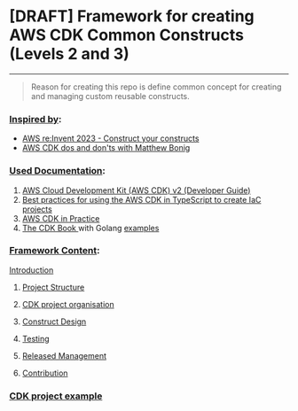 # [DRAFT] Framework for creating AWS CDK Common Constructs (Levels 2 and 3)

---

> Reason for creating this repo is define common concept for creating and managing custom reusable constructs.

### [Inspired by](inspired-by):

- [AWS re:Invent 2023 - Construct your constructs](https://www.youtube.com/watch?v=ugtsm3Z3VgU)
- [AWS CDK dos and don'ts with Matthew Bonig](https://www.youtube.com/watch?v=V7ENMLvlzu8&t=133s)

### [Used Documentation](used-documentation):

1. [AWS Cloud Development Kit (AWS CDK) v2 (Developer Guide)](https://docs.aws.amazon.com/cdk/v2/guide/core_concepts.html)
2. [Best practices for using the AWS CDK in TypeScript to create IaC projects](https://docs.aws.amazon.com/pdfs/prescriptive-guidance/latest/best-practices-cdk-typescript-iac/best-practices-cdk-typescript-iac.pdf?did=pg_card-pdf&trk=pg_card-pdf)
3. [AWS CDK in Practice](https://www.amazon.co.uk/AWS-CDK-Practice-Streamline-applications/dp/180181239X)
4. [The CDK Book ](https://www.thecdkbook.com/) with Golang [examples](https://www.go-on-aws.com/infrastructure-as-go/cdk-go/thecdkbook/)

### [Framework Content](content):

[Introduction](./docs/framework/0-introduction.md)

1. [Project Structure](./docs/framework/01-project-structure.md)

2. [CDK project organisation](./docs/framework/02-cdk-project-organisation.md)

3. [Construct Design](./docs/framework/03-construct-design.md)

4. [Testing](./docs/framework/04-testing.md)

5. [Released Management](./docs/framework/05-release-management.md)

6. [Contribution](./docs/framework/06-contribution.md)

### [CDK project example](./examples/cdk-project/)
